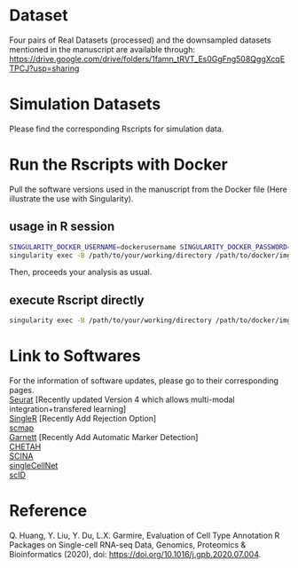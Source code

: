 # Dataset
Four pairs of Real Datasets (processed) and the downsampled datasets mentioned in the manuscript are available through: https://drive.google.com/drive/folders/1famn_tRVT_Es0GgFng508QggXcqETPCJ?usp=sharing
# Simulation Datasets
Please find the corresponding Rscripts for simulation data.
# Run the Rscripts with Docker
Pull the software versions used in the manuscript from the Docker file (Here illustrate the use with Singularity).
## usage in R session
```bash
SINGULARITY_DOCKER_USERNAME=dockerusername SINGULARITY_DOCKER_PASSWORD=dockerpassword singularity pull docker://qhhuang/benchmark_celltype_r_packages:versioncontrol
singularity exec -B /path/to/your/working/directory /path/to/docker/img/benchmark_celltype_r_packages-versioncontrol.simg R
```
Then, proceeds your analysis as usual.

## execute Rscript directly
```bash
singularity exec -B /path/to/your/working/directory /path/to/docker/img/benchmark_celltype_r_packages-versioncontrol.simg Rscript /path/to/your/Rscript/sample.R
```

# Link to Softwares
For the information of software updates, please go to their corresponding pages.\
[Seurat](https://satijalab.org/seurat/) [Recently updated Version 4 which allows multi-modal integration+transfered learning]\
[SingleR](https://github.com/dviraran/SingleR) [Recently Add Rejection Option]\
[scmap](https://bioconductor.org/packages/release/bioc/html/scmap.html) \
[Garnett](https://cole-trapnell-lab.github.io/garnett/docs/) [Recently Add Automatic Marker Detection]\
[CHETAH](https://github.com/jdekanter/CHETAH) \
[SCINA](https://github.com/jcao89757/SCINA) \
[singleCellNet](https://github.com/pcahan1/singleCellNet) \
[scID](https://github.com/BatadaLab/scID)


# Reference
Q. Huang, Y. Liu, Y. Du, L.X. Garmire, Evaluation of Cell Type Annotation R Packages on Single-cell RNA-seq Data, Genomics,  Proteomics  &  Bioinformatics (2020), doi: https://doi.org/10.1016/j.gpb.2020.07.004.

